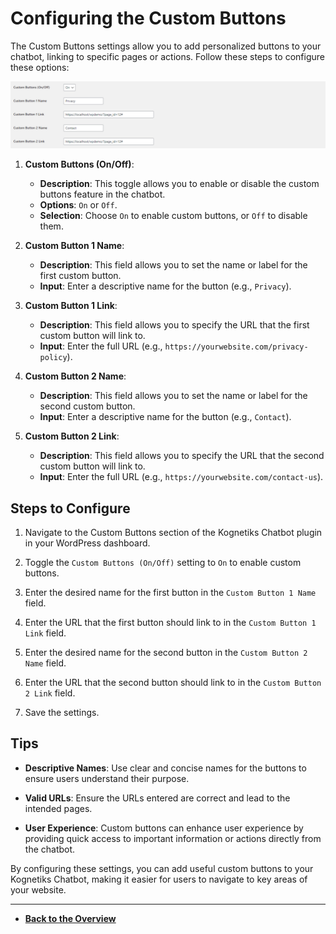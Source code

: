 # Configuring the Custom Buttons

The Custom Buttons settings allow you to add personalized buttons to your chatbot, linking to specific pages or actions. Follow these steps to configure these options:

![Buttons Settings](buttons.png)

1. **Custom Buttons (On/Off)**:
   - **Description**: This toggle allows you to enable or disable the custom buttons feature in the chatbot.
   - **Options**: `On` or `Off`.
   - **Selection**: Choose `On` to enable custom buttons, or `Off` to disable them.

2. **Custom Button 1 Name**:
   - **Description**: This field allows you to set the name or label for the first custom button.
   - **Input**: Enter a descriptive name for the button (e.g., `Privacy`).

3. **Custom Button 1 Link**:
   - **Description**: This field allows you to specify the URL that the first custom button will link to.
   - **Input**: Enter the full URL (e.g., `https://yourwebsite.com/privacy-policy`).

4. **Custom Button 2 Name**:
   - **Description**: This field allows you to set the name or label for the second custom button.
   - **Input**: Enter a descriptive name for the button (e.g., `Contact`).

5. **Custom Button 2 Link**:
   - **Description**: This field allows you to specify the URL that the second custom button will link to.
   - **Input**: Enter the full URL (e.g., `https://yourwebsite.com/contact-us`).

## Steps to Configure

1. Navigate to the Custom Buttons section of the Kognetiks Chatbot plugin in your WordPress dashboard.

2. Toggle the `Custom Buttons (On/Off)` setting to `On` to enable custom buttons.

3. Enter the desired name for the first button in the `Custom Button 1 Name` field.

4. Enter the URL that the first button should link to in the `Custom Button 1 Link` field.

5. Enter the desired name for the second button in the `Custom Button 2 Name` field.

6. Enter the URL that the second button should link to in the `Custom Button 2 Link` field.

7. Save the settings.

## Tips

- **Descriptive Names**: Use clear and concise names for the buttons to ensure users understand their purpose.

- **Valid URLs**: Ensure the URLs entered are correct and lead to the intended pages.

- **User Experience**: Custom buttons can enhance user experience by providing quick access to important information or actions directly from the chatbot.

By configuring these settings, you can add useful custom buttons to your Kognetiks Chatbot, making it easier for users to navigate to key areas of your website.

---

- **[Back to the Overview](/overview.md)**
